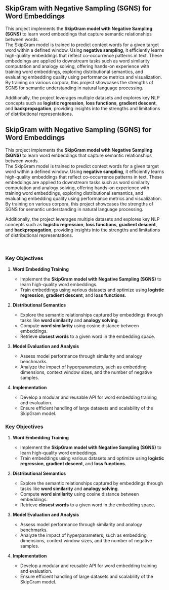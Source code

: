 ## **SkipGram with Negative Sampling (SGNS) for Word Embeddings**

This project implements the **SkipGram model with Negative Sampling (SGNS)** to learn word embeddings that capture semantic relationships between words.  
The SkipGram model is trained to predict context words for a given target word within a defined window. Using **negative sampling**, it efficiently learns high-quality embeddings that reflect co-occurrence patterns in text. These embeddings are applied to downstream tasks such as word similarity computation and analogy solving, offering hands-on experience with training word embeddings, exploring distributional semantics, and evaluating embedding quality using performance metrics and visualization. By training on various corpora, this project showcases the strengths of SGNS for semantic understanding in natural language processing.

Additionally, the project leverages multiple datasets and explores key NLP concepts such as **logistic regression**, **loss functions**, **gradient descent**, and **backpropagation**, providing insights into the strengths and limitations of distributional representations.


## **SkipGram with Negative Sampling (SGNS) for Word Embeddings**

This project implements the **SkipGram model with Negative Sampling (SGNS)** to learn word embeddings that capture semantic relationships between words.  
The SkipGram model is trained to predict context words for a given target word within a defined window. Using **negative sampling**, it efficiently learns high-quality embeddings that reflect co-occurrence patterns in text. These embeddings are applied to downstream tasks such as word similarity computation and analogy solving, offering hands-on experience with training word embeddings, exploring distributional semantics, and evaluating embedding quality using performance metrics and visualization. By training on various corpora, this project showcases the strengths of SGNS for semantic understanding in natural language processing.

Additionally, the project leverages multiple datasets and explores key NLP concepts such as **logistic regression**, **loss functions**, **gradient descent**, and **backpropagation**, providing insights into the strengths and limitations of distributional representations.

&nbsp;
### **Key Objectives**

1. **Word Embedding Training**  
   - Implement the **SkipGram model with Negative Sampling (SGNS)** to learn high-quality word embeddings.  
   - Train embeddings using various datasets and optimize using **logistic regression**, **gradient descent**, and **loss functions**.

2. **Distributional Semantics**  
   - Explore the semantic relationships captured by embeddings through tasks like **word similarity** and **analogy solving**.  
   - Compute **word similarity** using cosine distance between embeddings.  
   - Retrieve **closest words** to a given word in the embedding space.  

3. **Model Evaluation and Analysis**  
   - Assess model performance through similarity and analogy benchmarks.  
   - Analyze the impact of hyperparameters, such as embedding dimensions, context window sizes, and the number of negative samples.

4. **Implementation**  
   - Develop a modular and reusable API for word embedding training and evaluation.  
   - Ensure efficient handling of large datasets and scalability of the SkipGram model.

### **Key Objectives**

1. **Word Embedding Training**  
   - Implement the **SkipGram model with Negative Sampling (SGNS)** to learn high-quality word embeddings.  
   - Train embeddings using various datasets and optimize using **logistic regression**, **gradient descent**, and **loss functions**.

2. **Distributional Semantics**  
   - Explore the semantic relationships captured by embeddings through tasks like **word similarity** and **analogy solving**.  
   - Compute **word similarity** using cosine distance between embeddings.  
   - Retrieve **closest words** to a given word in the embedding space.  

3. **Model Evaluation and Analysis**  
   - Assess model performance through similarity and analogy benchmarks.  
   - Analyze the impact of hyperparameters, such as embedding dimensions, context window sizes, and the number of negative samples.

4. **Implementation**  
   - Develop a modular and reusable API for word embedding training and evaluation.  
   - Ensure efficient handling of large datasets and scalability of the SkipGram model.
